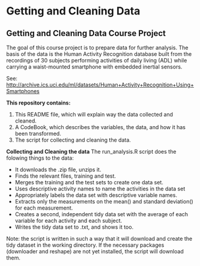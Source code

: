 
Getting and Cleaning Data
==========================
Getting and Cleaning Data Course Project
------------------------------------------
The goal of this course project is to prepare data for further analysis. The basis of the data is the Human Activity Recognition database built from the recordings of 30 subjects performing activities of daily living (ADL) while carrying a waist-mounted smartphone with embedded inertial sensors. 

See: http://archive.ics.uci.edu/ml/datasets/Human+Activity+Recognition+Using+Smartphones 

**This repository contains:**
1. This README file, which will explain way the data collected and cleaned.
2. A CodeBook, which describes the variables, the data, and how it has been transformed.
3. The script for collecting and cleaning the data.

**Collecting and Cleaning the data**
The run_analysis.R script does the folowing things to the data:

* It downloads the .zip file, unzips it.
* Finds the relevant files, training and test.
* Merges the training and the test sets to create one data set.
* Uses descriptive activity names to name the activities in the data set
* Appropriately labels the data set with descriptive variable names. 
* Extracts only the measurements on the mean() and standard deviation() for each measurement.
* Creates a second, independent tidy data set with the average of each variable for each activity and each subject.
* Writes the tidy data set to .txt, and shows it too.

Note: the script is written in such a way that it will download and create the tidy dataset in the working directory. If the necessary packages (downloader and reshape) are not yet installed, the script will download them. 
